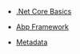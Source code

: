- [.Net Core Basics](dotnetcore-basics.md)

- [Abp Framework](abp-framework.md)

- [Metadata](metadata.md)

